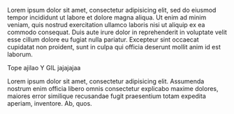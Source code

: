 Lorem ipsum dolor sit amet, consectetur adipisicing elit, sed do eiusmod
tempor incididunt ut labore et dolore magna aliqua. Ut enim ad minim veniam,
quis nostrud exercitation ullamco laboris nisi ut aliquip ex ea commodo
consequat. Duis aute irure dolor in reprehenderit in voluptate velit esse
cillum dolore eu fugiat nulla pariatur. Excepteur sint occaecat cupidatat non
proident, sunt in culpa qui officia deserunt mollit anim id est laborum.

Tope ajilao
Y GIL
jajajajaa

Lorem ipsum dolor sit amet, consectetur adipisicing elit. Assumenda nostrum enim officia libero omnis consectetur explicabo maxime dolores, maiores error similique recusandae fugit praesentium totam expedita aperiam, inventore. Ab, quos.
